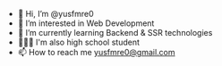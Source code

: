 - 👋 Hi, I’m @yusfmre0
- 👀 I’m interested in Web Development
- 🌱 I’m currently learning Backend & SSR technologies
- 👨🏽‍💻 I'm also high school student
- 📫 How to reach me yusfmre0@gmail.com

<!---
yusfmre0/yusfmre0 is a ✨ special ✨ repository because its `README.md` (this file) appears on your GitHub profile.
You can click the Preview link to take a look at your changes.
--->
